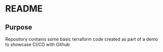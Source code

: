 # README

## Purpose
Repository contains some basic terraform code created as part of a demo to showcase CI/CD with Github
